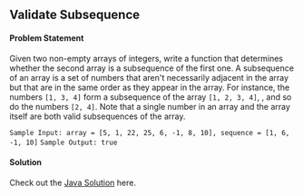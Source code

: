 ## Validate Subsequence

#### Problem Statement

Given two non-empty arrays of integers, write a function that determines whether the second array
is a subsequence of the first one. A subsequence of an array is a set of numbers that aren't necessarily adjacent
in the array but that are in the same order as they appear in the array. For instance, the numbers `[1, 3, 4]`
form a subsequence of the array `[1, 2, 3, 4]`, , and so do the numbers `[2, 4]`. Note that a single number in an array and the array itself are both valid subsequences of the array.

`Sample Input: array = [5, 1, 22, 25, 6, -1, 8, 10], sequence = [1, 6, -1, 10]`
`Sample Output: true`

#### Solution

Check out the [Java Solution](../Easy/ValidateSubSequence/Program.java) here.
